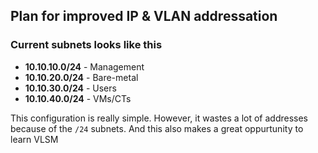 ## Plan for improved IP & VLAN addressation

### Current subnets looks like this

- **10.10.10.0/24** - Management
- **10.10.20.0/24** - Bare-metal
- **10.10.30.0/24** - Users
- **10.10.40.0/24** - VMs/CTs

This configuration is really simple. However, it wastes a lot of addresses because of the `/24` subnets. And this also makes a great oppurtunity to learn  VLSM